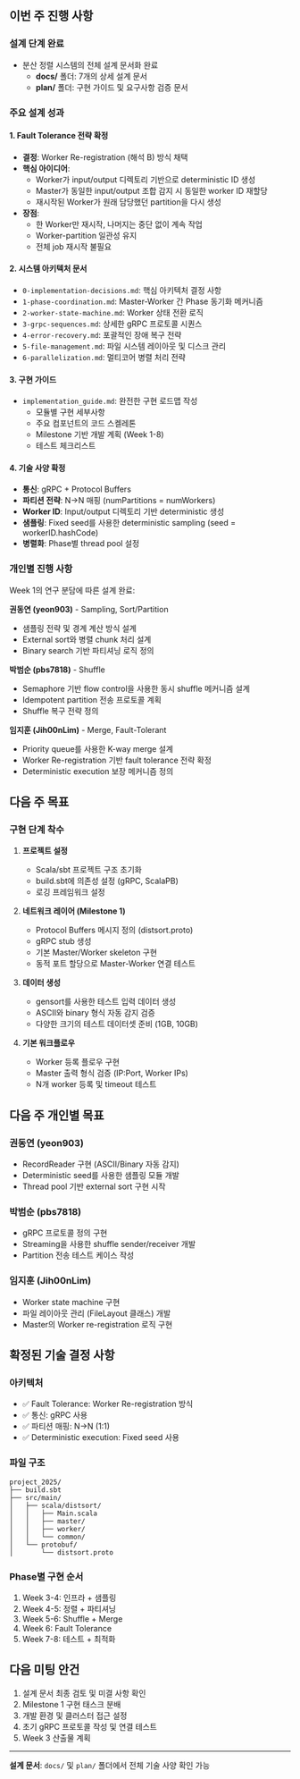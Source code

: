## 이번 주 진행 사항

### 설계 단계 완료
- 분산 정렬 시스템의 전체 설계 문서화 완료
  - **docs/** 폴더: 7개의 상세 설계 문서
  - **plan/** 폴더: 구현 가이드 및 요구사항 검증 문서

### 주요 설계 성과

#### 1. Fault Tolerance 전략 확정
- **결정**: Worker Re-registration (해석 B) 방식 채택
- **핵심 아이디어**:
  - Worker가 input/output 디렉토리 기반으로 deterministic ID 생성
  - Master가 동일한 input/output 조합 감지 시 동일한 worker ID 재할당
  - 재시작된 Worker가 원래 담당했던 partition을 다시 생성
- **장점**:
  - 한 Worker만 재시작, 나머지는 중단 없이 계속 작업
  - Worker-partition 일관성 유지
  - 전체 job 재시작 불필요

#### 2. 시스템 아키텍처 문서
- `0-implementation-decisions.md`: 핵심 아키텍처 결정 사항
- `1-phase-coordination.md`: Master-Worker 간 Phase 동기화 메커니즘
- `2-worker-state-machine.md`: Worker 상태 전환 로직
- `3-grpc-sequences.md`: 상세한 gRPC 프로토콜 시퀀스
- `4-error-recovery.md`: 포괄적인 장애 복구 전략
- `5-file-management.md`: 파일 시스템 레이아웃 및 디스크 관리
- `6-parallelization.md`: 멀티코어 병렬 처리 전략

#### 3. 구현 가이드
- `implementation_guide.md`: 완전한 구현 로드맵 작성
  - 모듈별 구현 세부사항
  - 주요 컴포넌트의 코드 스켈레톤
  - Milestone 기반 개발 계획 (Week 1-8)
  - 테스트 체크리스트

#### 4. 기술 사양 확정
- **통신**: gRPC + Protocol Buffers
- **파티션 전략**: N→N 매핑 (numPartitions = numWorkers)
- **Worker ID**: Input/output 디렉토리 기반 deterministic 생성
- **샘플링**: Fixed seed를 사용한 deterministic sampling (seed = workerID.hashCode)
- **병렬화**: Phase별 thread pool 설정

### 개인별 진행 사항
Week 1의 연구 분담에 따른 설계 완료:

**권동연 (yeon903)** - Sampling, Sort/Partition
- 샘플링 전략 및 경계 계산 방식 설계
- External sort와 병렬 chunk 처리 설계
- Binary search 기반 파티셔닝 로직 정의

**박범순 (pbs7818)** - Shuffle
- Semaphore 기반 flow control을 사용한 동시 shuffle 메커니즘 설계
- Idempotent partition 전송 프로토콜 계획
- Shuffle 복구 전략 정의

**임지훈 (Jih00nLim)** - Merge, Fault-Tolerant
- Priority queue를 사용한 K-way merge 설계
- Worker Re-registration 기반 fault tolerance 전략 확정
- Deterministic execution 보장 메커니즘 정의

## 다음 주 목표

### 구현 단계 착수
1. **프로젝트 설정**
   - Scala/sbt 프로젝트 구조 초기화
   - build.sbt에 의존성 설정 (gRPC, ScalaPB)
   - 로깅 프레임워크 설정

2. **네트워크 레이어 (Milestone 1)**
   - Protocol Buffers 메시지 정의 (distsort.proto)
   - gRPC stub 생성
   - 기본 Master/Worker skeleton 구현
   - 동적 포트 할당으로 Master-Worker 연결 테스트

3. **데이터 생성**
   - gensort를 사용한 테스트 입력 데이터 생성
   - ASCII와 binary 형식 자동 감지 검증
   - 다양한 크기의 테스트 데이터셋 준비 (1GB, 10GB)

4. **기본 워크플로우**
   - Worker 등록 플로우 구현
   - Master 출력 형식 검증 (IP:Port, Worker IPs)
   - N개 worker 등록 및 timeout 테스트

## 다음 주 개인별 목표

### 권동연 (yeon903)
- RecordReader 구현 (ASCII/Binary 자동 감지)
- Deterministic seed를 사용한 샘플링 모듈 개발
- Thread pool 기반 external sort 구현 시작

### 박범순 (pbs7818)
- gRPC 프로토콜 정의 구현
- Streaming을 사용한 shuffle sender/receiver 개발
- Partition 전송 테스트 케이스 작성

### 임지훈 (Jih00nLim)
- Worker state machine 구현
- 파일 레이아웃 관리 (FileLayout 클래스) 개발
- Master의 Worker re-registration 로직 구현

## 확정된 기술 결정 사항

### 아키텍처
- ✅ Fault Tolerance: Worker Re-registration 방식
- ✅ 통신: gRPC 사용
- ✅ 파티션 매핑: N→N (1:1)
- ✅ Deterministic execution: Fixed seed 사용

### 파일 구조
```
project_2025/
├── build.sbt
├── src/main/
│   ├── scala/distsort/
│   │   ├── Main.scala
│   │   ├── master/
│   │   ├── worker/
│   │   └── common/
│   └── protobuf/
│       └── distsort.proto
```

### Phase별 구현 순서
1. Week 3-4: 인프라 + 샘플링
2. Week 4-5: 정렬 + 파티셔닝
3. Week 5-6: Shuffle + Merge
4. Week 6: Fault Tolerance
5. Week 7-8: 테스트 + 최적화

## 다음 미팅 안건
1. 설계 문서 최종 검토 및 미결 사항 확인
2. Milestone 1 구현 태스크 분배
3. 개발 환경 및 클러스터 접근 설정
4. 초기 gRPC 프로토콜 작성 및 연결 테스트
5. Week 3 산출물 계획

---

**설계 문서**: `docs/` 및 `plan/` 폴더에서 전체 기술 사양 확인 가능
